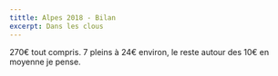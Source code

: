 ```yaml
---
tittle: Alpes 2018 - Bilan
excerpt: Dans les clous
---
```


270€ tout compris. 7 pleins à 24€ environ, le reste autour des 10€ en moyenne je pense.
